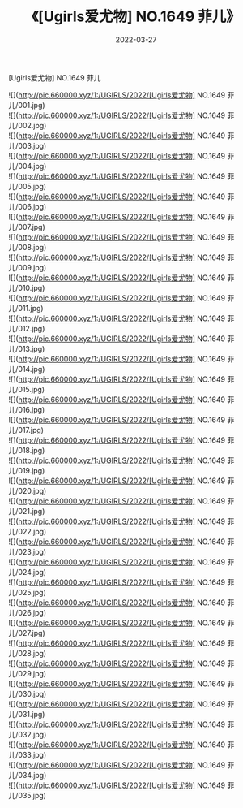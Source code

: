 ﻿---
layout: post
title:  《[Ugirls爱尤物] NO.1649 菲儿》
date:   2022-03-27
img: http://pic.660000.xyz/1:/UGIRLS/2022/[Ugirls爱尤物] NO.1649 菲儿/000.jpg
categories: [美女, 清纯, 唯美]
---

[Ugirls爱尤物] NO.1649 菲儿

 ![](http://pic.660000.xyz/1:/UGIRLS/2022/[Ugirls爱尤物] NO.1649 菲儿/001.jpg) <br>![](http://pic.660000.xyz/1:/UGIRLS/2022/[Ugirls爱尤物] NO.1649 菲儿/002.jpg) <br>![](http://pic.660000.xyz/1:/UGIRLS/2022/[Ugirls爱尤物] NO.1649 菲儿/003.jpg) <br>![](http://pic.660000.xyz/1:/UGIRLS/2022/[Ugirls爱尤物] NO.1649 菲儿/004.jpg) <br>![](http://pic.660000.xyz/1:/UGIRLS/2022/[Ugirls爱尤物] NO.1649 菲儿/005.jpg) <br>![](http://pic.660000.xyz/1:/UGIRLS/2022/[Ugirls爱尤物] NO.1649 菲儿/006.jpg) <br>![](http://pic.660000.xyz/1:/UGIRLS/2022/[Ugirls爱尤物] NO.1649 菲儿/007.jpg) <br>![](http://pic.660000.xyz/1:/UGIRLS/2022/[Ugirls爱尤物] NO.1649 菲儿/008.jpg) <br>![](http://pic.660000.xyz/1:/UGIRLS/2022/[Ugirls爱尤物] NO.1649 菲儿/009.jpg) <br>![](http://pic.660000.xyz/1:/UGIRLS/2022/[Ugirls爱尤物] NO.1649 菲儿/010.jpg) <br>![](http://pic.660000.xyz/1:/UGIRLS/2022/[Ugirls爱尤物] NO.1649 菲儿/011.jpg) <br>![](http://pic.660000.xyz/1:/UGIRLS/2022/[Ugirls爱尤物] NO.1649 菲儿/012.jpg) <br>![](http://pic.660000.xyz/1:/UGIRLS/2022/[Ugirls爱尤物] NO.1649 菲儿/013.jpg) <br>![](http://pic.660000.xyz/1:/UGIRLS/2022/[Ugirls爱尤物] NO.1649 菲儿/014.jpg) <br>![](http://pic.660000.xyz/1:/UGIRLS/2022/[Ugirls爱尤物] NO.1649 菲儿/015.jpg) <br>![](http://pic.660000.xyz/1:/UGIRLS/2022/[Ugirls爱尤物] NO.1649 菲儿/016.jpg) <br>![](http://pic.660000.xyz/1:/UGIRLS/2022/[Ugirls爱尤物] NO.1649 菲儿/017.jpg) <br>![](http://pic.660000.xyz/1:/UGIRLS/2022/[Ugirls爱尤物] NO.1649 菲儿/018.jpg) <br>![](http://pic.660000.xyz/1:/UGIRLS/2022/[Ugirls爱尤物] NO.1649 菲儿/019.jpg) <br>![](http://pic.660000.xyz/1:/UGIRLS/2022/[Ugirls爱尤物] NO.1649 菲儿/020.jpg) <br>![](http://pic.660000.xyz/1:/UGIRLS/2022/[Ugirls爱尤物] NO.1649 菲儿/021.jpg) <br>![](http://pic.660000.xyz/1:/UGIRLS/2022/[Ugirls爱尤物] NO.1649 菲儿/022.jpg) <br>![](http://pic.660000.xyz/1:/UGIRLS/2022/[Ugirls爱尤物] NO.1649 菲儿/023.jpg) <br>![](http://pic.660000.xyz/1:/UGIRLS/2022/[Ugirls爱尤物] NO.1649 菲儿/024.jpg) <br>![](http://pic.660000.xyz/1:/UGIRLS/2022/[Ugirls爱尤物] NO.1649 菲儿/025.jpg) <br>![](http://pic.660000.xyz/1:/UGIRLS/2022/[Ugirls爱尤物] NO.1649 菲儿/026.jpg) <br>![](http://pic.660000.xyz/1:/UGIRLS/2022/[Ugirls爱尤物] NO.1649 菲儿/027.jpg) <br>![](http://pic.660000.xyz/1:/UGIRLS/2022/[Ugirls爱尤物] NO.1649 菲儿/028.jpg) <br>![](http://pic.660000.xyz/1:/UGIRLS/2022/[Ugirls爱尤物] NO.1649 菲儿/029.jpg) <br>![](http://pic.660000.xyz/1:/UGIRLS/2022/[Ugirls爱尤物] NO.1649 菲儿/030.jpg) <br>![](http://pic.660000.xyz/1:/UGIRLS/2022/[Ugirls爱尤物] NO.1649 菲儿/031.jpg) <br>![](http://pic.660000.xyz/1:/UGIRLS/2022/[Ugirls爱尤物] NO.1649 菲儿/032.jpg) <br>![](http://pic.660000.xyz/1:/UGIRLS/2022/[Ugirls爱尤物] NO.1649 菲儿/033.jpg) <br>![](http://pic.660000.xyz/1:/UGIRLS/2022/[Ugirls爱尤物] NO.1649 菲儿/034.jpg) <br>![](http://pic.660000.xyz/1:/UGIRLS/2022/[Ugirls爱尤物] NO.1649 菲儿/035.jpg) <br>